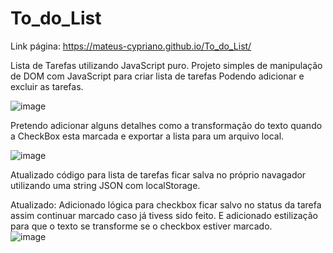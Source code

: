 # To_do_List
Link página:
https://mateus-cypriano.github.io/To_do_List/

Lista de Tarefas utilizando JavaScript puro. 
Projeto simples de manipulação de DOM com JavaScript para criar lista de tarefas
Podendo adicionar e excluir as tarefas. 

![image](https://github.com/user-attachments/assets/b4e9b35c-bbb0-4c0a-8258-e6312b5310b2)

Pretendo adicionar alguns detalhes como a transformação do texto quando a CheckBox esta marcada e exportar a lista para um arquivo local. 


![image](https://github.com/user-attachments/assets/5eeb6806-e0da-48f1-a703-63bccf8bae10)

Atualizado código para lista de tarefas ficar salva no próprio navagador utilizando uma string JSON com localStorage. 

Atualizado: Adicionado lógica para checkbox ficar salvo no status da tarefa assim continuar marcado caso já tivess sido feito. E adicionado estilização para que o texto se transforme se o checkbox estiver marcado.  
![image](https://github.com/user-attachments/assets/6cb6c219-bcff-4569-bb5d-aa71746bb974)


